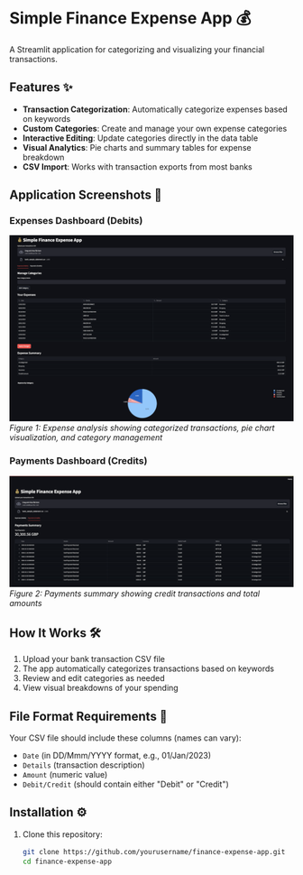 # Simple Finance Expense App 💰

A Streamlit application for categorizing and visualizing your financial transactions.

## Features ✨

- **Transaction Categorization**: Automatically categorize expenses based on keywords
- **Custom Categories**: Create and manage your own expense categories
- **Interactive Editing**: Update categories directly in the data table
- **Visual Analytics**: Pie charts and summary tables for expense breakdown
- **CSV Import**: Works with transaction exports from most banks

## Application Screenshots 📸

### Expenses Dashboard (Debits)
![Expenses Dashboard](images/expenses-dashboard.png)
*Figure 1: Expense analysis showing categorized transactions, pie chart visualization, and category management*

### Payments Dashboard (Credits)
![Payments Dashboard](images/payments-dashboard.png)
*Figure 2: Payments summary showing credit transactions and total amounts*

## How It Works 🛠️

1. Upload your bank transaction CSV file
2. The app automatically categorizes transactions based on keywords
3. Review and edit categories as needed
4. View visual breakdowns of your spending

## File Format Requirements 📄

Your CSV file should include these columns (names can vary):
- `Date` (in DD/Mmm/YYYY format, e.g., 01/Jan/2023)
- `Details` (transaction description)
- `Amount` (numeric value)
- `Debit/Credit` (should contain either "Debit" or "Credit")

## Installation ⚙️

1. Clone this repository:
   ```bash
   git clone https://github.com/yourusername/finance-expense-app.git
   cd finance-expense-app